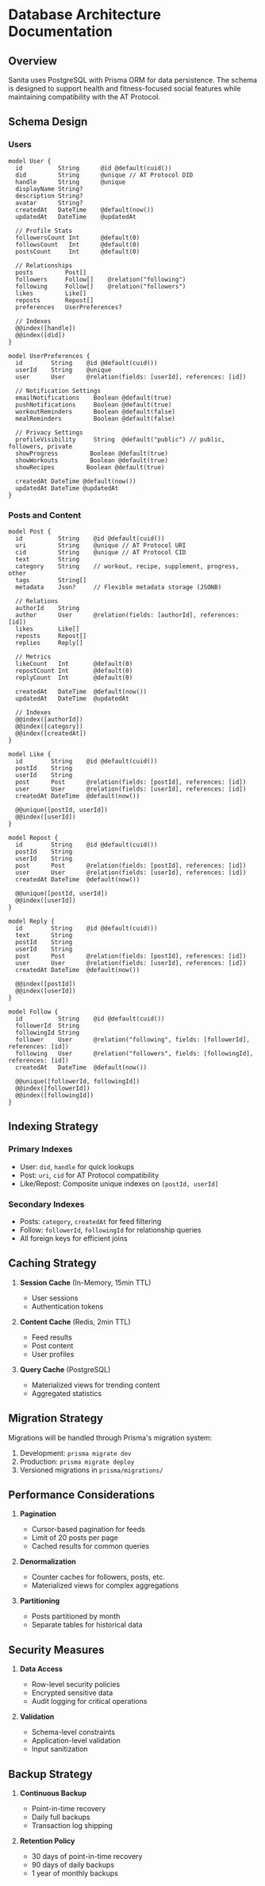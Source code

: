 # Database Architecture Documentation

## Overview
Sanita uses PostgreSQL with Prisma ORM for data persistence. The schema is designed to support health and fitness-focused social features while maintaining compatibility with the AT Protocol.

## Schema Design

### Users
```prisma
model User {
  id          String      @id @default(cuid())
  did         String      @unique // AT Protocol DID
  handle      String      @unique
  displayName String?
  description String?
  avatar      String?
  createdAt   DateTime    @default(now())
  updatedAt   DateTime    @updatedAt

  // Profile Stats
  followersCount Int      @default(0)
  followsCount   Int      @default(0)
  postsCount     Int      @default(0)

  // Relationships
  posts         Post[]
  followers     Follow[]    @relation("following")
  following     Follow[]    @relation("followers")
  likes         Like[]
  reposts       Repost[]
  preferences   UserPreferences?

  // Indexes
  @@index([handle])
  @@index([did])
}

model UserPreferences {
  id        String    @id @default(cuid())
  userId    String    @unique
  user      User      @relation(fields: [userId], references: [id])

  // Notification Settings
  emailNotifications    Boolean @default(true)
  pushNotifications     Boolean @default(true)
  workoutReminders      Boolean @default(false)
  mealReminders         Boolean @default(false)

  // Privacy Settings
  profileVisibility     String  @default("public") // public, followers, private
  showProgress         Boolean @default(true)
  showWorkouts         Boolean @default(true)
  showRecipes         Boolean @default(true)

  createdAt DateTime @default(now())
  updatedAt DateTime @updatedAt
}
```

### Posts and Content
```prisma
model Post {
  id          String    @id @default(cuid())
  uri         String    @unique // AT Protocol URI
  cid         String    @unique // AT Protocol CID
  text        String
  category    String    // workout, recipe, supplement, progress, other
  tags        String[]
  metadata    Json?     // Flexible metadata storage (JSONB)
  
  // Relations
  authorId    String
  author      User      @relation(fields: [authorId], references: [id])
  likes       Like[]
  reposts     Repost[]
  replies     Reply[]

  // Metrics
  likeCount   Int       @default(0)
  repostCount Int       @default(0)
  replyCount  Int       @default(0)

  createdAt   DateTime  @default(now())
  updatedAt   DateTime  @updatedAt

  // Indexes
  @@index([authorId])
  @@index([category])
  @@index([createdAt])
}

model Like {
  id        String    @id @default(cuid())
  postId    String
  userId    String
  post      Post      @relation(fields: [postId], references: [id])
  user      User      @relation(fields: [userId], references: [id])
  createdAt DateTime  @default(now())

  @@unique([postId, userId])
  @@index([userId])
}

model Repost {
  id        String    @id @default(cuid())
  postId    String
  userId    String
  post      Post      @relation(fields: [postId], references: [id])
  user      User      @relation(fields: [userId], references: [id])
  createdAt DateTime  @default(now())

  @@unique([postId, userId])
  @@index([userId])
}

model Reply {
  id        String    @id @default(cuid())
  text      String
  postId    String
  userId    String
  post      Post      @relation(fields: [postId], references: [id])
  user      User      @relation(fields: [userId], references: [id])
  createdAt DateTime  @default(now())

  @@index([postId])
  @@index([userId])
}

model Follow {
  id          String    @id @default(cuid())
  followerId  String
  followingId String
  follower    User      @relation("following", fields: [followerId], references: [id])
  following   User      @relation("followers", fields: [followingId], references: [id])
  createdAt   DateTime  @default(now())

  @@unique([followerId, followingId])
  @@index([followerId])
  @@index([followingId])
}
```

## Indexing Strategy

### Primary Indexes
- User: `did`, `handle` for quick lookups
- Post: `uri`, `cid` for AT Protocol compatibility
- Like/Repost: Composite unique indexes on `[postId, userId]`

### Secondary Indexes
- Posts: `category`, `createdAt` for feed filtering
- Follow: `followerId`, `followingId` for relationship queries
- All foreign keys for efficient joins

## Caching Strategy

1. **Session Cache** (In-Memory, 15min TTL)
   - User sessions
   - Authentication tokens

2. **Content Cache** (Redis, 2min TTL)
   - Feed results
   - Post content
   - User profiles

3. **Query Cache** (PostgreSQL)
   - Materialized views for trending content
   - Aggregated statistics

## Migration Strategy

Migrations will be handled through Prisma's migration system:
1. Development: `prisma migrate dev`
2. Production: `prisma migrate deploy`
3. Versioned migrations in `prisma/migrations/`

## Performance Considerations

1. **Pagination**
   - Cursor-based pagination for feeds
   - Limit of 20 posts per page
   - Cached results for common queries

2. **Denormalization**
   - Counter caches for followers, posts, etc.
   - Materialized views for complex aggregations

3. **Partitioning**
   - Posts partitioned by month
   - Separate tables for historical data

## Security Measures

1. **Data Access**
   - Row-level security policies
   - Encrypted sensitive data
   - Audit logging for critical operations

2. **Validation**
   - Schema-level constraints
   - Application-level validation
   - Input sanitization

## Backup Strategy

1. **Continuous Backup**
   - Point-in-time recovery
   - Daily full backups
   - Transaction log shipping

2. **Retention Policy**
   - 30 days of point-in-time recovery
   - 90 days of daily backups
   - 1 year of monthly backups 
